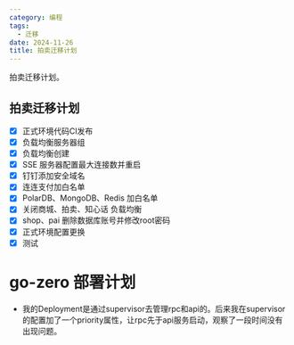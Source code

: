 ```yaml
---
category: 编程
tags:
  - 迁移
date: 2024-11-26
title: 拍卖迁移计划
---
```


拍卖迁移计划。

<!-- more -->

## 拍卖迁移计划

- [X] 正式环境代码CI发布
- [X] 负载均衡服务器组
- [X] 负载均衡创建
- [X] SSE 服务器配置最大连接数并重启
- [X] 钉钉添加安全域名
- [X] 连连支付加白名单
- [X] PolarDB、MongoDB、Redis 加白名单
- [X] 关闭商城、拍卖、知心话 负载均衡
- [X] shop、pai 删除数据库账号并修改root密码
- [X] 正式环境配置更换
- [X] 测试

# go-zero 部署计划
- 我的Deployment是通过supervisor去管理rpc和api的。后来我在supervisor的配置加了一个priority属性，让rpc先于api服务启动，观察了一段时间没有出现问题。